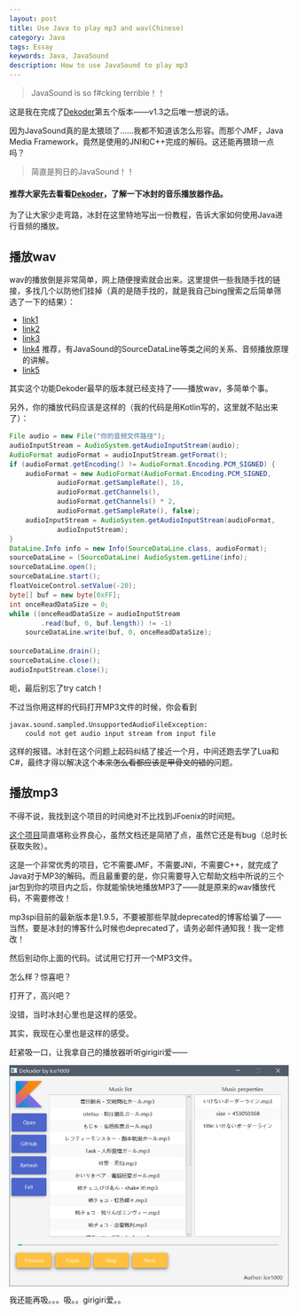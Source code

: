 ```yaml
---
layout: post
title: Use Java to play mp3 and wav(Chinese)
category: Java
tags: Essay
keywords: Java, JavaSound
description: How to use JavaSound to play mp3
---
```


> JavaSound is so f#cking terrible！！

这是我在完成了[Dekoder](https://github.com/ice1000/Dekoder)第五个版本——v1.3之后唯一想说的话。

因为JavaSound真的是太猥琐了……我都不知道该怎么形容。而那个JMF，Java Media Framework，竟然是使用的JNI和C++完成的解码。这还能再猥琐一点吗？

> 简直是狗日的JavaSound！！

#### 推荐大家先去看看[Dekoder](https://github.com/ice1000/Dekoder)，了解一下冰封的音乐播放器作品。

为了让大家少走弯路，冰封在这里特地写出一份教程，告诉大家如何使用Java进行音频的播放。

## 播放wav

wav的播放倒是非常简单，网上随便搜索就会出来。这里提供一些我随手找的链接，多找几个以防他们挂掉（真的是随手找的，就是我自己bing搜索之后简单筛选了一下的结果）：

- [link1](http://www.anyexample.com/programming/java/java_play_wav_sound_file.xml)
- [link2](http://blog.163.com/penghaimin138@126/blog/static/1336243962009103010149510)
- [link3](http://blog.csdn.net/zi_jun/article/details/7971846)
- [link4](http://tech.163.com/tm/030531/030531_95896.html) 推荐，有JavaSound的SourceDataLine等类之间的关系、音频播放原理的讲解。
- [link5](http://blog.csdn.net/jgd28/article/details/4566672)

其实这个功能Dekoder最早的版本就已经支持了——播放wav，多简单个事。

另外，你的播放代码应该是这样的（我的代码是用Kotlin写的，这里就不贴出来了）：

```java
File audio = new File("你的音频文件路径");
audioInputStream = AudioSystem.getAudioInputStream(audio);
AudioFormat audioFormat = audioInputStream.getFormat();
if (audioFormat.getEncoding() != AudioFormat.Encoding.PCM_SIGNED) {
	audioFormat = new AudioFormat(AudioFormat.Encoding.PCM_SIGNED,
			audioFormat.getSampleRate(), 16,
			audioFormat.getChannels(),
			audioFormat.getChannels() * 2,
			audioFormat.getSampleRate(), false);
	audioInputStream = AudioSystem.getAudioInputStream(audioFormat,
			audioInputStream);
}
DataLine.Info info = new Info(SourceDataLine.class, audioFormat);
sourceDataLine = (SourceDataLine) AudioSystem.getLine(info);
sourceDataLine.open();
sourceDataLine.start();
floatVoiceControl.setValue(-20);
byte[] buf = new byte[0xFF];
int onceReadDataSize = 0;
while ((onceReadDataSize = audioInputStream
		.read(buf, 0, buf.length)) != -1)
	sourceDataLine.write(buf, 0, onceReadDataSize);

sourceDataLine.drain();
sourceDataLine.close();
audioInputStream.close();
```

呃，最后别忘了try catch！

不过当你用这样的代码打开MP3文件的时候，你会看到 

```
javax.sound.sampled.UnsupportedAudioFileException: 
	could not get audio input stream from input file
```

这样的报错。冰封在这个问题上起码纠结了接近一个月，中间还跑去学了Lua和C#，最终才得以解决这个~~本来怎么看都应该是甲骨文的错的~~问题。

## 播放mp3

不得不说，我找到这个项目的时间绝对不比找到JFoenix的时间短。

[这个项目](http://www.javazoom.net/mp3spi/sources.html)简直堪称业界良心，虽然文档还是简陋了点，虽然它还是有bug（总时长获取失败）。

这是一个非常优秀的项目，它不需要JMF，不需要JNI，不需要C++，就完成了Java对于MP3的解码。而且最重要的是，你只需要导入它帮助文档中所说的三个jar包到你的项目内之后，你就能愉快地播放MP3了——就是原来的wav播放代码，不需要修改！

mp3spi目前的最新版本是1.9.5，不要被那些早就deprecated的博客给骗了——当然，要是冰封的博客什么时候也deprecated了，请务必邮件通知我！我一定修改！

然后别动你上面的代码。试试用它打开一个MP3文件。

怎么样？惊喜吧？

打开了，高兴吧？

没错，当时冰封心里也是这样的感受。

其实，我现在心里也是这样的感受。

赶紧吸一口，让我拿自己的播放器听听girigiri爱——

<p><img src="/../../../assets/images/java/javasound/1.png" align="center"></p>

我还能再吸。。。吸。。girigiri爱。。
